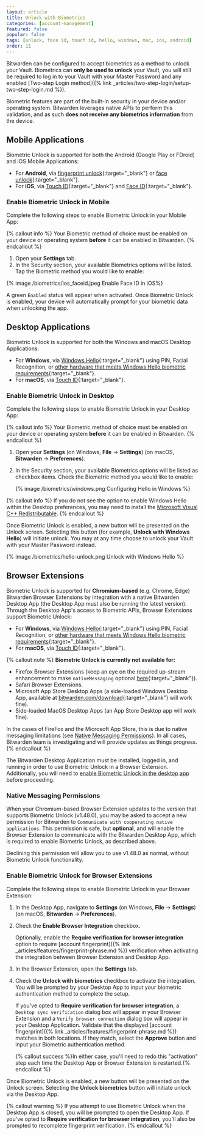 ```yaml
---
layout: article
title: Unlock with Biometrics
categories: [account-management]
featured: false
popular: false
tags: [unlock, face id, touch id, hello, windows, mac, ios, android]
order: 11
---
```


Bitwarden can be configured to accept biometrics as a method to unlock your Vault. Biometrics can **only be used to unlock** your Vault, you will still be required to log in to your Vault with your Master Password and any enabled [Two-step Login method]({% link _articles/two-step-login/setup-two-step-login.md %}).

Biometric features are part of the built-in security in your device and/or operating system. Bitwarden leverages native APIs to perform this validation, and as such **does not receive any biometrics information** from the device.

## Mobile Applications

Biometric Unlock is supported for both the Android (Google Play or FDroid) and iOS Mobile Applications:
- For **Android**, via [fingerprint unlock](https://support.google.com/nexus/answer/6285273?hl=en){:target="\_blank"} or [face unlock](https://support.google.com/pixelphone/answer/9517039?hl=en){:target="\_blank"}.
- For **iOS**, via [Touch ID](https://support.apple.com/en-us/HT201371){:target="\_blank"} and [Face ID](https://support.apple.com/en-us/HT208109){:target="\_blank"}.

### Enable Biometric Unlock in Mobile

Complete the following steps to enable Biometric Unlock in your Mobile App:

{% callout info %}
Your Biometric method of choice must be enabled on your device or operating system **before** it can be enabled in Bitwarden.
{% endcallout %}

1. Open your **Settings** tab.
2. In the Security section, your available Biometrics options will be listed. Tap the Biometric method you would like to enable:

{% image /biometrics/ios_faceid.jpeg Enable Face ID in iOS%}

A green `Enabled` status will appear when activated. Once Biometric Unlock is enabled, your device will automatically prompt for your biometric data when unlocking the app.

## Desktop Applications

Biometric Unlock is supported for both the Windows and macOS Desktop Applications:
- For **Windows**, via [Windows Hello](https://docs.microsoft.com/en-us/windows-hardware/design/device-experiences/windows-hello){:target="\_blank"} using PIN, Facial Recognition, or [other hardware that meets Windows Hello biometric requirements](https://docs.microsoft.com/en-us/windows-hardware/design/device-experiences/windows-hello-biometric-requirements){:target="\_blank"}.
- For **macOS**, via [Touch ID](https://support.apple.com/en-us/HT207054){:target="\_blank"}.

### Enable Biometric Unlock in Desktop

Complete the following steps to enable Biometric Unlock in your Desktop App:

{% callout info %}
Your Biometric method of choice must be enabled on your device or operating system **before** it can be enabled in Bitwarden.
{% endcallout %}

1. Open your **Settings** (on Windows, **File** &rarr; **Settings**) (on macOS, **Bitwarden** &rarr; **Preferences**).
2. In the Security section, your available Biometrics options will be listed as checkbox items. Check the Biometric method you would like to enable:

   {% image /biometrics/windows.png Configuring Hello in Windows %}

{% callout info %}
If you do not see the option to enable Windows Hello within the Desktop preferences, you may need to install the [Microsoft Visual C++ Redistributable](https://support.microsoft.com/en-us/help/2977003/the-latest-supported-visual-c-downloads).
{% endcallout %}

Once Biometric Unlock is enabled, a new button will be presented on the Unlock screen. Selecting this button (for example, **Unlock with Windows Hello**) will initiate unlock. You may at any time choose to unlock your Vault with your Master Password instead.

{% image /biometrics/hello-unlock.png Unlock with Windows Hello %}

## Browser Extensions

Biometric Unlock is supported for **Chromium-based** (e.g. Chrome, Edge) Bitwarden Browser Extensions by integration with a native Bitwarden Desktop App (the Desktop App must also be running the latest version). Through the Desktop App's access to Biometric APIs, Browser Extensions support Biometric Unlock:
- For **Windows**, via [Windows Hello](https://docs.microsoft.com/en-us/windows-hardware/design/device-experiences/windows-hello){:target="\_blank"} using PIN, Facial Recognition, or [other hardware that meets Windows Hello biometric requirements](https://docs.microsoft.com/en-us/windows-hardware/design/device-experiences/windows-hello-biometric-requirements){:target="\_blank"}.
- For **macOS**, via [Touch ID](https://support.apple.com/en-us/HT207054){:target="\_blank"}.

{% callout note %}
**Biometric Unlock is currently not available for:**

- Firefox Browser Extensions (keep an eye on the required up-stream enhancement to make `nativeMessaging` optional [here](https://bugzilla.mozilla.org/show_bug.cgi?id=1630415){:target="\_blank"}).
- Safari Browser Extensions.
- Microsoft App Store Desktop Apps (a side-loaded Windows Desktop App, available at [bitwarden.com/download](https://bitwarden.com/download){:target="\_blank"} will work fine).
- Side-loaded MacOS Desktop Apps (an App Store Desktop app will work fine).

In the cases of FireFox and the Microsoft App Store, this is due to native messaging limitations (see [Native Messaging Permissions](#native-messaging-permissions)). In all cases, Bitwarden team is investigating and will provide updates as things progress.
{% endcallout %}

The Bitwarden Desktop Application must be installed, logged in, and running in order to use Biometric Unlock in a Browser Extension. Additionally, you will need to [enable Biometric Unlock in the desktop app](#enable-biometric-unlock-in-desktop) before proceeding.

### Native Messaging Permissions

When your Chromium-based Browser Extension updates to the version that supports Biometric Unlock (v1.48.0), you may be asked to accept a new permission for Bitwarden to `Communicate with cooperating native applications`. This permission is safe, but **optional**, and will enable the Browser Extension to communicate with the Bitwarden Desktop App, which is required to enable Biometric Unlock, as described above.

Declining this permission will allow you to use v1.48.0 as normal, without Biometric Unlock functionality.

### Enable Biometric Unlock for Browser Extensions

Complete the following steps to enable Biometric Unlock in your Browser Extension:

1. In the Desktop App, navigate to **Settings** (on Windows, **File** &rarr; **Settings**) (on macOS, **Bitwarden** &rarr; **Preferences**).
2. Check the **Enable Browser Integration** checkbox.

   Optionally, enable the **Require verification for browser integration** option to require [account fingerprint]({% link _articles/features/fingerprint-phrase.md %}) verification when activating the integration between Browser Extension and Desktop App.
3. In the Browser Extension, open the **Settings** tab.
4. Check the **Unlock with biometrics** checkbox to activate the integration. You will be prompted by your Desktop App to input your biometric authentication method to complete the setup.

   If you've opted to **Require verification for browser integration**, a `Desktop sync verification` dialog box will appear in your Browser Extension and a `Verify browser connection` dialog box will appear in your Desktop Application. Validate that the displayed [account fingerprint]({% link _articles/features/fingerprint-phrase.md %}) matches in both locations. If they match, select the **Approve** button and input your Biometric authentication method.

   {% callout success %}In either case, you'll need to redo this "activation" step each time the Desktop App or Browser Extension is restarted.{% endcallout %}

Once Biometric Unlock is enabled, a new button will be presented on the Unlock screen. Selecting the **Unlock biometrics** button will initiate unlock via the Desktop App.

{% callout warning %}
If you attempt to use Biometric Unlock when the Desktop App is closed, you will be prompted to open the Desktop App. If you've opted to **Require verification for browser integration**, you'll also be prompted to recomplete fingerprint verification.
{% endcallout %}

